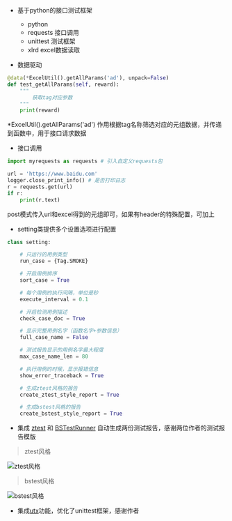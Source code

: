 - 基于python的接口测试框架
    * python
    * requests 接口调用
    * unittest 测试框架
    * xlrd excel数据读取

- 数据驱动
```python
@data(*ExcelUtil().getAllParams('ad'), unpack=False)
def test_getAllParams(self, reward):
    """
        获取tag对应参数
    """
    print(reward)
```
*ExcelUtil().getAllParams('ad') 作用根据tag名称筛选对应的元组数据，并传递到函数中，用于接口请求数据

- 接口调用
```python
import myrequests as requests # 引入自定义requests包

url = 'https://www.baidu.com'
logger.close_print_info() # 是否打印日志
r = requests.get(url)
if r:
    print(r.text)

```
post模式传入url和excel得到的元组即可，如果有header的特殊配置，可加上

- setting类提供多个设置选项进行配置
```python
class setting:

    # 只运行的用例类型
    run_case = {Tag.SMOKE}

    # 开启用例排序
    sort_case = True

    # 每个用例的执行间隔，单位是秒
    execute_interval = 0.1

    # 开启检测用例描述
    check_case_doc = True

    # 显示完整用例名字（函数名字+参数信息）
    full_case_name = False

    # 测试报告显示的用例名字最大程度
    max_case_name_len = 80

    # 执行用例的时候，显示报错信息
    show_error_traceback = True

    # 生成ztest风格的报告
    create_ztest_style_report = True

    # 生成bstest风格的报告
    create_bstest_style_report = True
```


- 集成 [ztest](https://github.com/zhangfei19841004/ztest) 和 [BSTestRunner](https://github.com/easonhan007/HTMLTestRunner) 自动生成两份测试报告，感谢两位作者的测试报告模版

> ztest风格

![ztest风格](https://github.com/jianbing/utx/raw/master/img/ztest.png)

> bstest风格

![bstest风格](https://github.com/jianbing/utx/raw/master/img/bstest.png)


- 集成[utx](https://github.com/jianbing/utx)功能，优化了unittest框架，感谢作者

